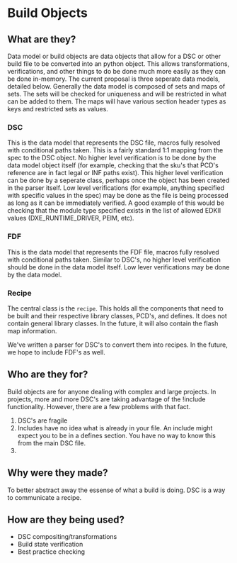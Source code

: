 # Build Objects

## What are they?

Data model or build objects are data objects that allow for a DSC or other build file to be converted into an python object.
This allows transformations, verifications, and other things to do be done much more easily as they can be done in-memory.
The current proposal is three seperate data models, detailed below.
Generally the data model is composed of sets and maps of sets.
The sets will be checked for uniqueness and will be restricted in what can be added to them.
The maps will have various section header types as keys and restricted sets as values.

### DSC

This is the data model that represents the DSC file, macros fully resolved with conditional paths taken.
This is a fairly standard 1:1 mapping from the spec to the DSC object.
No higher level verification is to be done by the data model object itself (for example, checking that the sku's that PCD's reference are in fact legal or INF paths exist).
This higher level verification can be done by a seperate class, perhaps once the object has been created in the parser itself.
Low level verifications (for example, anything specified with specific values in the spec) may be done as the file is being processed as long as it can be immediately verified. 
A good example of this would be checking that the module type specified exists in the list of allowed EDKII values (DXE_RUNTIME_DRIVER, PEIM, etc).

### FDF

This is the data model that represents the FDF file, macros fully resolved with conditional paths taken.
Similar to DSC's, no higher level verification should be done in the data model itself.
Low lever verifications may be done by the data model.

### Recipe

The central class is the `recipe`.
This holds all the components that need to be built and their respective library classes, PCD's, and defines.
It does not contain general library classes. 
In the future, it will also contain the flash map information.


We've written a parser for DSC's to convert them into recipes. 
In the future, we hope to include FDF's as well.

## Who are they for?

Build objects are for anyone dealing with complex and large projects.
In projects, more and more DSC's are taking advantage of the !include functionality. However, there are a few problems with that fact. 
1. DSC's are fragile
2. Includes have no idea what is already in your file. An include might expect you to be in a defines section. You have no way to know this from the main DSC file.
3. 

## Why were they made?

To better abstract away the essense of what a build is doing. DSC is a way to communicate a recipe. 

## How are they being used?

- DSC compositing/transformations
- Build state verification
- Best practice checking
